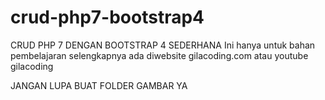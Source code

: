 # crud-php7-bootstrap4

CRUD PHP 7 DENGAN BOOTSTRAP 4 SEDERHANA
Ini hanya untuk bahan pembelajaran
selengkapnya ada diwebsite gilacoding.com atau youtube gilacoding

JANGAN LUPA BUAT FOLDER GAMBAR YA
